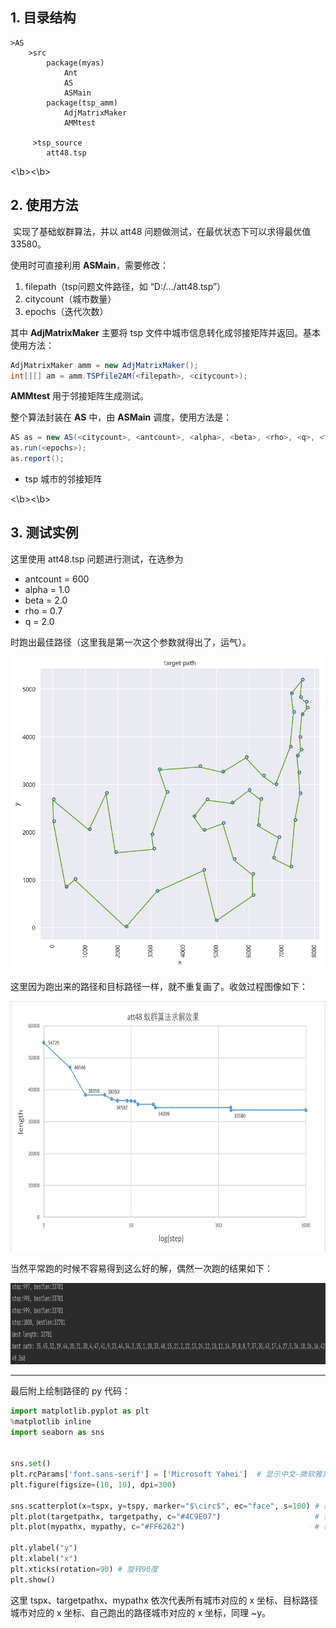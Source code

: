 ## 1. 目录结构

```
>AS
	>src
        package(myas)
            Ant
            AS
            ASMain
        package(tsp_amm)
            AdjMatrixMaker
            AMMtest
     
     >tsp_source
     	att48.tsp
```
<\b><\b>


## 2. 使用方法

​	实现了基础蚁群算法，并以 att48 问题做测试，在最优状态下可以求得最优值 33580。

使用时可直接利用 **ASMain**，需要修改：

1.  filepath（tsp问题文件路径，如 “D:/.../att48.tsp”）
2. citycount（城市数量）
3. epochs（迭代次数）



其中 **AdjMatrixMaker** 主要将 tsp 文件中城市信息转化成邻接矩阵并返回。基本使用方法：

```java
AdjMatrixMaker amm = new AdjMatrixMaker();
int[][] am = amm.TSPfile2AM(<filepath>, <citycount>);
```

**AMMtest** 用于邻接矩阵生成测试。



整个算法封装在 **AS** 中，由 **ASMain** 调度，使用方法是：

```java
AS as = new AS(<citycount>, <antcount>, <alpha>, <beta>, <rho>, <q>, <tsp adj_matrix>);
as.run(<epochs>);
as.report();
```

+ <tsp adj_matrix> tsp 城市的邻接矩阵


<\b><\b>


## 3. 测试实例

这里使用 att48.tsp 问题进行测试，在选参为

+ antcount = 600
+ alpha = 1.0
+ beta = 2.0
+ rho = 0.7
+ q = 2.0

 时跑出最佳路径（这里我是第一次这个参数就得出了，运气）。

<img src="readme_attachment/targetpath.png" height=500 width=500>

这里因为跑出来的路径和目标路径一样，就不重复画了。收敛过程图像如下：

<img src="readme_attachment/step.png" height=400 width=700>



当然平常跑的时候不容易得到这么好的解，偶然一次跑的结果如下：

<img src="readme_attachment/try.png" height=130 width=1000>

---


最后附上绘制路径的 py 代码：

```python
import matplotlib.pyplot as plt
%matplotlib inline
import seaborn as sns


sns.set()
plt.rcParams['font.sans-serif'] = ['Microsoft Yahei']  # 显示中文-微软雅黑字体
plt.figure(figsize=(10, 10), dpi=300)

sns.scatterplot(x=tspx, y=tspy, marker="$\circ$", ec="face", s=100) # 绘制空心城市原点
plt.plot(targetpathx, targetpathy, c="#4C9E07")                     # 绘制最优路径
plt.plot(mypathx, mypathy, c="#FF6262")                             # 绘制算法跑出的路径

plt.ylabel("y")
plt.xlabel("x")
plt.xticks(rotation=90) # 旋转90度
plt.show()
```

这里 tspx、targetpathx、mypathx 依次代表所有城市对应的 x 坐标、目标路径城市对应的 x 坐标、自己跑出的路径城市对应的 x 坐标，同理 ~y。





